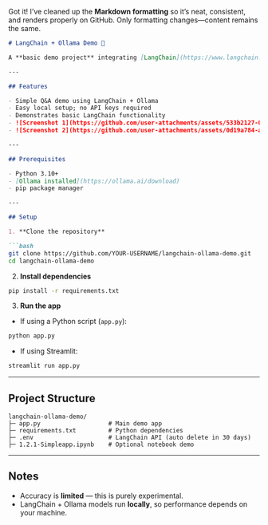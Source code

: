 Got it! I’ve cleaned up the **Markdown formatting** so it’s neat, consistent, and renders properly on GitHub. Only formatting changes—content remains the same.

````markdown
# LangChain + Ollama Demo 🤖

A **basic demo project** integrating [LangChain](https://www.langchain.com/) with [Ollama](https://ollama.ai/) for a simple local chatbot experience.  

---

## Features

- Simple Q&A demo using LangChain + Ollama
- Easy local setup; no API keys required
- Demonstrates basic LangChain functionality
- ![Screenshot 1](https://github.com/user-attachments/assets/533b2127-0b64-4fc5-be4b-34b69dea8eb7)
- ![Screenshot 2](https://github.com/user-attachments/assets/0d19a784-a973-4671-8391-a307b501f270)

---

## Prerequisites

- Python 3.10+  
- [Ollama installed](https://ollama.ai/download)  
- pip package manager  

---

## Setup

1. **Clone the repository**

```bash
git clone https://github.com/YOUR-USERNAME/langchain-ollama-demo.git
cd langchain-ollama-demo
````

2. **Install dependencies**

```bash
pip install -r requirements.txt
```

3. **Run the app**

* If using a Python script (`app.py`):

```bash
python app.py
```

* If using Streamlit:

```bash
streamlit run app.py
```

---

## Project Structure

```
langchain-ollama-demo/
├─ app.py                   # Main demo app
├─ requirements.txt         # Python dependencies
├─ .env                     # LangChain API (auto delete in 30 days)
├─ 1.2.1-Simpleapp.ipynb    # Optional notebook demo
```

---

## Notes

* Accuracy is **limited** — this is purely experimental.
* LangChain + Ollama models run **locally**, so performance depends on your machine.

```
```
